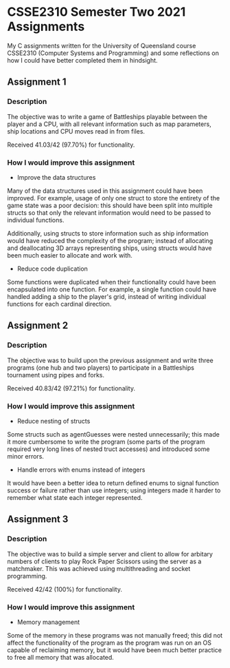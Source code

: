# CSSE2310 Semester Two 2021 Assignments

My C assignments written for the University of Queensland course CSSE2310 (Computer Systems and Programming) and some reflections on how I could have better
completed them in hindsight. 

## Assignment 1

### Description

The objective was to write a game of Battleships playable between the player and a CPU, with all relevant information such as map parameters, ship locations and CPU moves read in from files. 

Received 41.03/42 (97.70%) for functionality.

### How I would improve this assignment

* Improve the data structures

Many of the data structures used in this assignment could have been improved. For example, usage of only one struct to store 
the entirety of the game state was a poor decision: this should have been split into multiple structs so that only the relevant information would need to be passed to individual functions. 

Additionally, using structs to store information such as ship information would have reduced the complexity of the program; instead of allocating and deallocating 3D arrays representing ships, using structs would have been much easier to allocate and work with. 

* Reduce code duplication

Some functions were duplicated when their functionality could have been encapsulated into one function. For example, a single function could have handled adding a ship to the player's grid, instead of writing individual functions for each cardinal direction.

## Assignment 2

### Description

The objective was to build upon the previous assignment and write three programs (one hub and two players) to participate in a Battleships tournament using pipes and forks. 

Received 40.83/42 (97.21%) for functionality.

### How I would improve this assignment

* Reduce nesting of structs

Some structs such as agentGuesses were nested unnecessarily; this made it more cumbersome to write the program (some parts of the program required very long lines of nested truct accesses) and introduced some minor errors. 

* Handle errors with enums instead of integers

It would have been a better idea to return defined enums to signal function success or failure rather than use integers; using integers made it harder to remember what state each integer represented. 

## Assignment 3

### Description

The objective was to build a simple server and client to allow for arbitary numbers of clients to play Rock Paper Scissors using the server as a matchmaker. This was achieved using multithreading and socket programming. 

Received 42/42 (100%) for functionality.

### How I would improve this assignment

* Memory management

Some of the memory in these programs was not manually freed; this did not affect the functionality of the program as the program was run on an OS capable of reclaiming memory, but it would have been much better practice to free all memory that was allocated.

